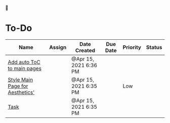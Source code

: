 <span class="icon">🎒</span>

# To-Do

<table><thead><tr class="header"><th>Name</th><th>Assign</th><th>Date Created</th><th>Due Date</th><th>Priority</th><th>Status</th></tr></thead><tbody><tr class="odd"><td><a href="To-Do%200c25ca36d2184ea2b7f2aad2e44f7628/Add%20auto%20ToC%20to%20main%20pages%20f345803ba7c440619f380b2ab786c6e7.html">Add auto ToC to main pages</a></td><td></td><td>@Apr 15, 2021 6:36 PM</td><td></td><td></td><td></td></tr><tr class="even"><td><a href="To-Do%200c25ca36d2184ea2b7f2aad2e44f7628/Style%20Main%20Page%20for%20Aesthetics&#39;%2037e4e7f4894247bfbcb4a6241c072880.html">Style Main Page for Aesthetics'</a></td><td></td><td>@Apr 15, 2021 6:35 PM</td><td></td><td><span class="selected-value select-value-color-green">Low</span></td><td></td></tr><tr class="odd"><td><a href="To-Do%200c25ca36d2184ea2b7f2aad2e44f7628/Task%20ac96dae0974d41f2a275c47a9181138d.html">Task</a></td><td></td><td>@Apr 15, 2021 6:35 PM</td><td></td><td></td><td></td></tr></tbody></table>
